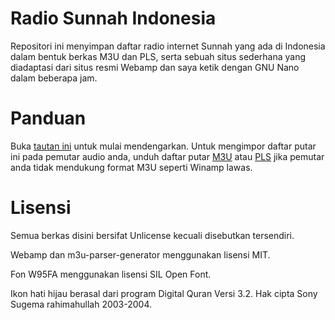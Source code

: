 # Radio Sunnah Indonesia

Repositori ini menyimpan daftar radio internet Sunnah yang ada di Indonesia
dalam bentuk berkas M3U dan PLS, serta sebuah situs sederhana yang diadaptasi
dari situs resmi Webamp dan saya ketik dengan GNU Nano dalam beberapa jam.

# Panduan

Buka [tautan ini](https://fathonix.github.io/radio-sunnah) untuk mulai
mendengarkan. Untuk mengimpor daftar putar ini pada pemutar audio anda, unduh
daftar putar [M3U](assets/playlists/radio-sunnah-indonesia.m3u) atau
[PLS](assets/playlists/radio-sunnah-indonesia.pls) jika pemutar anda tidak
mendukung format M3U seperti Winamp lawas.

# Lisensi

Semua berkas disini bersifat Unlicense kecuali disebutkan tersendiri.

Webamp dan m3u-parser-generator menggunakan lisensi MIT.

Fon W95FA menggunakan lisensi SIL Open Font.

Ikon hati hijau berasal dari program Digital Quran Versi 3.2.
Hak cipta Sony Sugema rahimahullah 2003-2004.
